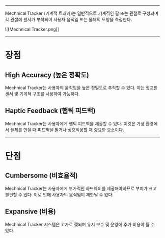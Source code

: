 
---
Mechnical Tracker (기계적 트래커)는 일반적으로 기계적인 팔 또는 관절로 구성되며 각 관절에 센서가 부착되어 사용자 움직임 또는 물체의 모양을 측정한다.

![[Mechnical Tracker.png]]

---
# 장점
## High Accuracy (높은 정확도)

Mechnical Tracker는 사용자의 움직임을 높은 정밀도로 추적할 수 있다. 이는 정교한 센서 및 기계적 구조를 사용하여 가능하다.
## Haptic Feedback (햅틱 피드백)

Mechnical Tracker는 사용자에게 햅틱 피드백을 제공할 수 있다. 이것은 가상 환경에서 물체를 만질 때 피드백을 받거나 상호작용할 때 중요한 요소이다.

---
# 단점
## Cumbersome (비효율적)

Mechnical Tracker는 사용자에게 부가적인 하드웨어를 제공해야하므로 부피가 크고 불편할 수 있다. 이로 인해 사용자의 움직임이 제한될 수 있다.
## Expansive (비용)

Mechnical Tracker 시스템은 고가로 젲되며 유지 보수 및 운영에 추가 비용이 들 수 있다.